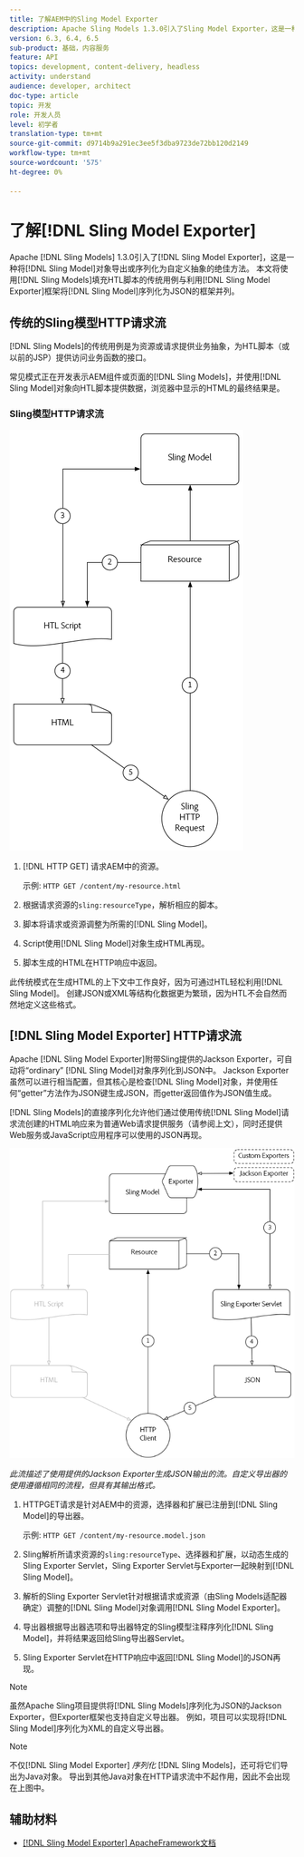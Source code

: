 ```yaml
---
title: 了解AEM中的Sling Model Exporter
description: Apache Sling Models 1.3.0引入了Sling Model Exporter，这是一种将Sling Model对象导出或序列化为自定义抽象的绝佳方式。 本文将使用Sling Models填充HTL脚本的传统用例与利用Sling Model Exporter框架将Sling Model序列化为JSON进行放置。
version: 6.3, 6.4, 6.5
sub-product: 基础，内容服务
feature: API
topics: development, content-delivery, headless
activity: understand
audience: developer, architect
doc-type: article
topic: 开发
role: 开发人员
level: 初学者
translation-type: tm+mt
source-git-commit: d9714b9a291ec3ee5f3dba9723de72bb120d2149
workflow-type: tm+mt
source-wordcount: '575'
ht-degree: 0%

---
```



# 了解[!DNL Sling Model Exporter]

Apache [!DNL Sling Models] 1.3.0引入了[!DNL Sling Model Exporter]，这是一种将[!DNL Sling Model]对象导出或序列化为自定义抽象的绝佳方法。 本文将使用[!DNL Sling Models]填充HTL脚本的传统用例与利用[!DNL Sling Model Exporter]框架将[!DNL Sling Model]序列化为JSON的框架并列。

## 传统的Sling模型HTTP请求流

[!DNL Sling Models]的传统用例是为资源或请求提供业务抽象，为HTL脚本（或以前的JSP）提供访问业务函数的接口。

常见模式正在开发表示AEM组件或页面的[!DNL Sling Models]，并使用[!DNL Sling Model]对象向HTL脚本提供数据，浏览器中显示的HTML的最终结果是。

### Sling模型HTTP请求流

![吊索模型请求流](./assets/understand-sling-model-exporter/sling-model-request-flow.png)

1. [!DNL HTTP GET] 请求AEM中的资源。

   示例: `HTTP GET /content/my-resource.html`

1. 根据请求资源的`sling:resourceType`，解析相应的脚本。

1. 脚本将请求或资源调整为所需的[!DNL Sling Model]。

1. Script使用[!DNL Sling Model]对象生成HTML再现。

1. 脚本生成的HTML在HTTP响应中返回。

此传统模式在生成HTML的上下文中工作良好，因为可通过HTL轻松利用[!DNL Sling Model]。 创建JSON或XML等结构化数据更为繁琐，因为HTL不会自然而然地定义这些格式。

## [!DNL Sling Model Exporter] HTTP请求流

Apache [!DNL Sling Model Exporter]附带Sling提供的Jackson Exporter，可自动将“ordinary” [!DNL Sling Model]对象序列化到JSON中。 Jackson Exporter虽然可以进行相当配置，但其核心是检查[!DNL Sling Model]对象，并使用任何“getter”方法作为JSON键生成JSON，而getter返回值作为JSON值生成。

[!DNL Sling Models]的直接序列化允许他们通过使用传统[!DNL Sling Model]请求流创建的HTML响应来为普通Web请求提供服务（请参阅上文），同时还提供Web服务或JavaScript应用程序可以使用的JSON再现。

![Sling Model Exporter HTTP请求流](./assets/understand-sling-model-exporter/sling-model-exporter-request-flow.png)

*此流描述了使用提供的Jackson Exporter生成JSON输出的流。自定义导出器的使用遵循相同的流程，但具有其输出格式。*

1. HTTPGET请求是针对AEM中的资源，选择器和扩展已注册到[!DNL Sling Model]的导出器。

   示例: `HTTP GET /content/my-resource.model.json`

1. Sling解析所请求资源的`sling:resourceType`、选择器和扩展，以动态生成的Sling Exporter Servlet，Sling Exporter Servlet与Exporter一起映射到[!DNL Sling Model]。
1. 解析的Sling Exporter Servlet针对根据请求或资源（由Sling Models适配器确定）调整的[!DNL Sling Model]对象调用[!DNL Sling Model Exporter]。
1. 导出器根据导出器选项和导出器特定的Sling模型注释序列化[!DNL Sling Model]，并将结果返回给Sling导出器Servlet。
1. Sling Exporter Servlet在HTTP响应中返回[!DNL Sling Model]的JSON再现。

>[!NOTE]
>
>虽然Apache Sling项目提供将[!DNL Sling Models]序列化为JSON的Jackson Exporter，但Exporter框架也支持自定义导出器。 例如，项目可以实现将[!DNL Sling Model]序列化为XML的自定义导出器。

>[!NOTE]
>
>不仅[!DNL Sling Model Exporter] *序列化* [!DNL Sling Models]，还可将它们导出为Java对象。 导出到其他Java对象在HTTP请求流中不起作用，因此不会出现在上图中。

## 辅助材料

* [ [!DNL Sling Model Exporter] ApacheFramework文档](https://sling.apache.org/documentation/bundles/models.html#exporter-framework-since-130)
